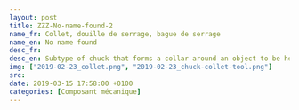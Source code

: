 ```yaml
---
layout: post
title: ZZZ-No-name-found-2
name_fr: Collet, douille de serrage, bague de serrage
name_en: No name found
desc_fr: 
desc_en: Subtype of chuck that forms a collar around an object to be held and exerts a strong clamping force on the object when it is tightened, usually by means of a tapered outer collar. It may be used to hold a workpiece or a tool.
img: ["2019-02-23_collet.png", "2019-02-23_chuck-collet-tool.png"]
src: 
date: 2019-03-15 17:58:00 +0100
categories: [Composant mécanique]
---
```

